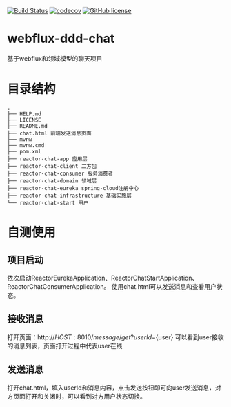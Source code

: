 [![Build Status](https://travis-ci.org/a252937166/webflux-ddd-chat.svg?branch=main)](https://travis-ci.org/a252937166/webflux-ddd-chat)
[![codecov](https://codecov.io/gh/a252937166/webflux-ddd-chat/branch/main/graph/badge.svg?token=RWNX3MEII9)](https://codecov.io/gh/a252937166/webflux-ddd-chat)
[![GitHub license](https://img.shields.io/github/license/a252937166/webflux-ddd-chat)](https://github.com/a252937166/webflux-ddd-chat/blob/main/LICENSE)
# webflux-ddd-chat
基于webflux和领域模型的聊天项目

# 目录结构

```
.
├── HELP.md
├── LICENSE
├── README.md
├── chat.html 前端发送消息页面
├── mvnw
├── mvnw.cmd
├── pom.xml
├── reactor-chat-app 应用层
├── reactor-chat-client 二方包
├── reactor-chat-consumer 服务消费者
├── reactor-chat-domain 领域层
├── reactor-chat-eureka spring-cloud注册中心
├── reactor-chat-infrastructure 基础实施层
└── reactor-chat-start 用户
```

# 自测使用

## 项目启动

依次启动ReactorEurekaApplication、ReactorChatStartApplication、ReactorChatConsumerApplication。
使用chat.html可以发送消息和查看用户状态。

## 接收消息

打开页面：http://${HOST}:8010/message/get?userId=${user}
可以看到user接收的消息列表，页面打开过程中代表user在线

## 发送消息

打开chat.html，填入userId和消息内容，点击发送按钮即可向user发送消息，对方页面打开和关闭时，可以看到对方用户状态切换。

